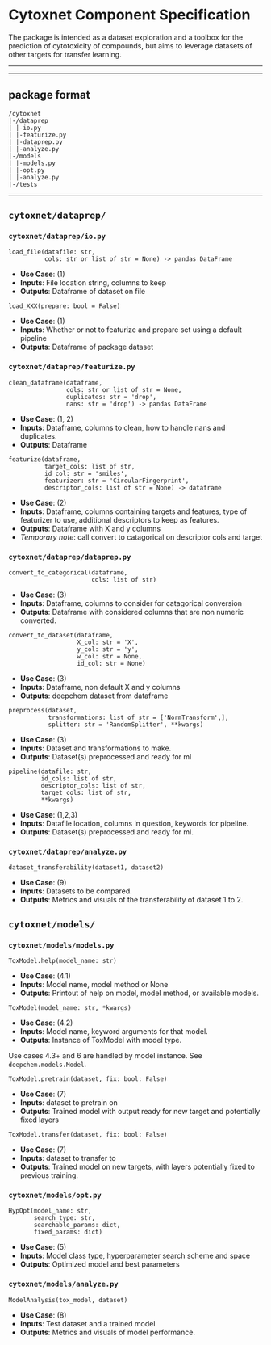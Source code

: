# Cytoxnet Component Specification
The package is intended as a dataset exploration and a toolbox for the
prediction of cytotoxicity of compounds, but aims to leverage datasets of other
targets for transfer learning.
***
***
## package format
```
/cytoxnet
|-/dataprep
| |-io.py
| |-featurize.py
| |-dataprep.py
| |-analyze.py
|-/models
| |-models.py
| |-opt.py
| |-analyze.py
|-/tests
```
***

## `cytoxnet/dataprep/`

### `cytoxnet/dataprep/io.py`

```
load_file(datafile: str,
          cols: str or list of str = None) -> pandas DataFrame
```
- __Use Case__: (1)
- __Inputs__: File location string, columns to keep
- __Outputs__: Dataframe of dataset on file

```
load_XXX(prepare: bool = False)
```
- __Use Case__: (1)
- __Inputs__: Whether or not to featurize and prepare set using a default
  pipeline
- __Outputs__: Dataframe of package dataset

### `cytoxnet/dataprep/featurize.py`

```
clean_dataframe(dataframe,
                cols: str or list of str = None,
                duplicates: str = 'drop',
                nans: str = 'drop') -> pandas DataFrame
```
- __Use Case__: (1, 2)
- __Inputs__: Dataframe, columns to clean, how to handle nans and duplicates.
- __Outputs__: Dataframe

```
featurize(dataframe,
          target_cols: list of str,
          id_col: str = 'smiles',
          featurizer: str = 'CircularFingerprint',
          descriptor_cols: list of str = None) -> dataframe
```
- __Use Case__: (2)
- __Inputs__: Dataframe, columns containing targets and features, type of
  featurizer to use, additional descriptors to keep as features.
- __Outputs__: Dataframe with X and y columns
- *Temporary note*: call convert to catagorical on descriptor cols and target

### `cytoxnet/dataprep/dataprep.py`

```
convert_to_categorical(dataframe,
                       cols: list of str)
```
- __Use Case__: (3)
- __Inputs__: Dataframe, columns to consider for catagorical conversion
- __Outputs__: Dataframe with considered columns that are non numeric converted.

```
convert_to_dataset(dataframe,
                   X_col: str = 'X',
                   y_col: str = 'y',
                   w_col: str = None,
                   id_col: str = None)
```
- __Use Case__: (3)
- __Inputs__: Dataframe, non default X and y columns
- __Outputs__: deepchem dataset from dataframe

```
preprocess(dataset,
           transformations: list of str = ['NormTransform',],
           splitter: str = 'RandomSplitter', **kwargs)
```
- __Use Case__: (3)
- __Inputs__: Dataset and transformations to make.
- __Outputs__: Dataset(s) preprocessed and ready for ml

```
pipeline(datafile: str,
         id_cols: list of str,
         descriptor_cols: list of str,
         target_cols: list of str,
         **kwargs)
```
- __Use Case__: (1,2,3)
- __Inputs__: Datafile location, columns in question, keywords for pipeline.
- __Outputs__: Dataset(s) preprocessed and ready for ml.

### `cytoxnet/dataprep/analyze.py`

```
dataset_transferability(dataset1, dataset2)
```
- __Use Case__: (9)
- __Inputs__: Datasets to be compared.
- __Outputs__: Metrics and visuals of the transferability of dataset 1 to 2.

## `cytoxnet/models/`

### `cytoxnet/models/models.py`

```
ToxModel.help(model_name: str)
```
- __Use Case__: (4.1)
- __Inputs__: Model name, model method or None
- __Outputs__: Printout of help on model, model method, or available models.


```
ToxModel(model_name: str, *kwargs)
```
- __Use Case__: (4.2)
- __Inputs__: Model name, keyword arguments for that model.
- __Outputs__: Instance of ToxModel with model type.

Use cases 4.3+ and 6 are handled by model instance. See `deepchem.models.Model`.

```
ToxModel.pretrain(dataset, fix: bool: False)
```
- __Use Case__: (7)
- __Inputs__: dataset to pretrain on
- __Outputs__: Trained model with output ready for new target and potentially
  fixed layers
  
```
ToxModel.transfer(dataset, fix: bool: False)
```
- __Use Case__: (7)
- __Inputs__: dataset to transfer to
- __Outputs__: Trained model on new targets, with layers potentially fixed to
  previous training.
  
### `cytoxnet/models/opt.py`

```
HypOpt(model_name: str,
       search_type: str,
       searchable_params: dict,
       fixed_params: dict)
```
- __Use Case__: (5)
- __Inputs__: Model class type, hyperparameter search scheme and space
- __Outputs__: Optimized model and best parameters
  
### `cytoxnet/models/analyze.py`

```
ModelAnalysis(tox_model, dataset)
```
- __Use Case__: (8)
- __Inputs__: Test dataset and a trained model
- __Outputs__: Metrics and visuals of model performance.
